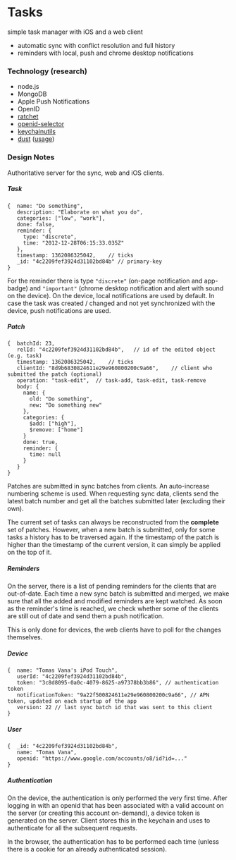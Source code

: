 # Tasks

simple task manager with iOS and a web client

* automatic sync with conflict resolution and full history
* reminders with local, push and chrome desktop notifications
 
### Technology (research)

* node.js
* MongoDB
* Apple Push Notifications
* OpenID
* [ratchet](http://maker.github.com/ratchet/)
* [openid-selector](http://code.google.com/p/openid-selector/)
* [keychainutils](http://gorgando.com/blog/tag/sfhfkeychainutils)
* [dust](http://akdubya.github.com/dustjs/) ([usage](http://spalatnik.com/blog/?p=54))

### Design Notes

Authoritative server for the sync, web and iOS clients.

##### Task

    {  name: "Do something",
	   description: "Elaborate on what you do",
	   categories: ["low", "work"],
	   done: false,
	   reminder: { 
		 type: "discrete",
         time: "2012-12-28T06:15:33.035Z"
       },
	   timestamp: 1362086325042,	// ticks
	   _id: "4c2209fef3924d31102bd84b" // primary-key
    }

For the reminder there is type `"discrete"` (on-page notification and app-badge) and `"important"` (chrome desktop notification and alert with sound on the device). On the device, local notifications are used by default. In case the task was created / changed and not yet synchronized with the device, push notifications are used.

##### Patch

	{  batchId: 23,
       relId: "4c2209fef3924d31102bd84b",	// id of the edited object (e.g. task)
	   timestamp: 1362086325042,	// ticks
	   clientId: "8d9b6830824611e29e960800200c9a66",	// client who submitted the patch (optional)
	   operation: "task-edit",	// task-add, task-edit, task-remove
	   body: { 
	     name: {
	       old: "Do something",
           new: "Do something new" 
	     },
         categories: {
		   $add: ["high"],
           $remove: ["home"]
         }
         done: true,
         reminder: {
		   time: null
         }
       }
	}

Patches are submitted in sync batches from clients. An auto-increase numbering scheme is used. When requesting sync data, clients send the latest batch number and get all the batches submitted later (excluding their own).

The current set of tasks can always be reconstructed from the **complete** set of patches. However, when a new batch is submitted, only for some tasks a history has to be traversed again. If the timestamp of the patch is higher than the timestamp of the current version, it can simply be applied on the top of it.

##### Reminders

On the server, there is a list of pending reminders for the clients that are out-of-date. Each time a new sync batch is submitted and merged, we make sure that all the added and modified reminders are kept watched. As soon as the reminder's time is reached, we check whether some of the clients are still out of date and send them a push notification.

This is only done for devices, the web clients have to poll for the changes themselves.

##### Device

    {  name: "Tomas Vana's iPod Touch",
       userId: "4c2209fef3924d31102bd84b",
       token: "3c8d8095-0a0c-4079-8625-a97378bb3b86", // authentication token
       notificationToken: "9a22f500824611e29e960800200c9a66", // APN token, updated on each startup of the app
       version: 22 // last sync batch id that was sent to this client
    }

##### User

    {  _id: "4c2209fef3924d31102bd84b",
	   name: "Tomas Vana",
       openid: "https://www.google.com/accounts/o8/id?id=..."
    }
    
##### Authentication

On the device, the authentication is only performed the very first time. After logging in with an openid that has been
associated with a valid account on the server (or creating this account on-demand), a device token is generated on the
server. Client stores this in the keychain and uses to authenticate for all the subsequent requests.

In the browser, the authentication has to be performed each time (unless there is a cookie for an already authenticated session).
